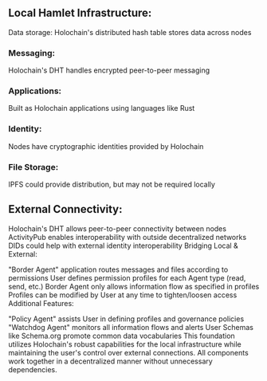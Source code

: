## Local Hamlet Infrastructure:

Data storage: Holochain's distributed hash table stores data across nodes
### Messaging: 
Holochain's DHT handles encrypted peer-to-peer messaging
### Applications: 
Built as Holochain applications using languages like Rust
### Identity: 
Nodes have cryptographic identities provided by Holochain
### File Storage: 
IPFS could provide distribution, but may not be required locally

## External Connectivity:

Holochain's DHT allows peer-to-peer connectivity between nodes
ActivityPub enables interoperability with outside decentralized networks
DIDs could help with external identity interoperability
Bridging Local & External:

"Border Agent" application routes messages and files according to permissions
User defines permission profiles for each Agent type (read, send, etc.)
Border Agent only allows information flow as specified in profiles
Profiles can be modified by User at any time to tighten/loosen access
Additional Features:

"Policy Agent" assists User in defining profiles and governance policies
"Watchdog Agent" monitors all information flows and alerts User
Schemas like Schema.org promote common data vocabularies
This foundation utilizes Holochain's robust capabilities for the local infrastructure while maintaining the user's control over external connections. All components work together in a decentralized manner without unnecessary dependencies.
